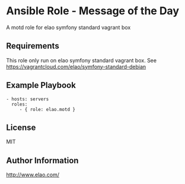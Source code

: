 Ansible Role - Message of the Day
=================================

A motd role for elao symfony standard vagrant box

Requirements
------------

This role only run on elao symfony standard vagrant box. See https://vagrantcloud.com/elao/symfony-standard-debian


Example Playbook
----------------

    - hosts: servers
      roles:
         - { role: elao.motd }


License
-------

MIT


Author Information
------------------

http://www.elao.com/
